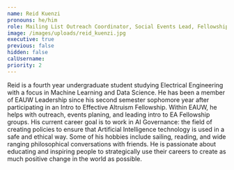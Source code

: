 ```yaml
---
name: Reid Kuenzi
pronouns: he/him
role: Mailing List Outreach Coordinator, Social Events Lead, Fellowship Coordinator
image: /images/uploads/reid_kuenzi.jpg
executive: true
previous: false
hidden: false
calUsername:
priority: 2
---
```


Reid is a fourth year undergraduate student studying Electrical Engineering with a focus in Machine Learning and Data Science. He has been a member of EAUW Leadership since his second semester sophomore year after participating in an Intro to Effective Altruism Fellowship. Within EAUW, he helps with outreach, events planing, and leading intro to EA Fellowship groups. His current career goal is to work in AI Governance: the field of creating policies to ensure that Artificial Intelligence technology is used in a safe and ethical way. Some of his hobbies include sailing, reading, and wide ranging philosophical conversations with friends. He is passionate about educating and inspiring people to strategically use their careers to create as much positive change in the world as possible.

